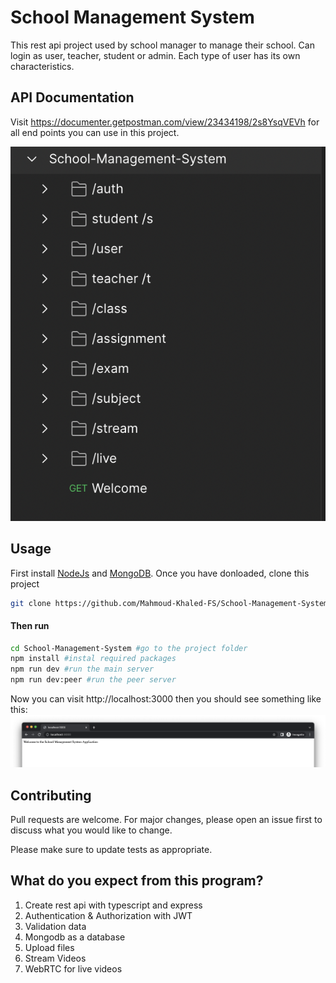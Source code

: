 # School Management System

This rest api project used by school manager to manage their school.
Can login as user, teacher, student or admin.
Each type of user has its own characteristics.

## API Documentation

Visit https://documenter.getpostman.com/view/23434198/2s8YsqVEVh for all end points you can use in this project.

![APIs](./screenshots/Screen%20Shot%202022-11-25%20at%202.25.04%20AM.png)

## Usage

First install [NodeJs](https://nodejs.org/en/) and [MongoDB](https://www.mongodb.com/home). Once you have donloaded, clone this project

```bash
git clone https://github.com/Mahmoud-Khaled-FS/School-Management-System
```

#### Then run

```bash
cd School-Management-System #go to the project folder
npm install #instal required packages
npm run dev #run the main server
npm run dev:peer #run the peer server
```

Now you can visit http://localhost:3000
then you should see something like this:
![Welcome](./screenshots/Screen%20Shot%202022-11-26%20at%2012.46.59%20AM.png)

## Contributing

Pull requests are welcome. For major changes, please open an issue first to discuss what you would like to change.

Please make sure to update tests as appropriate.

## What do you expect from this program?

1. Create rest api with typescript and express
1. Authentication & Authorization with JWT
1. Validation data
1. Mongodb as a database
1. Upload files
1. Stream Videos
1. WebRTC for live videos
